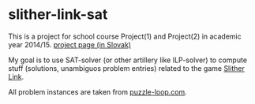 slither-link-sat
================

This is a project for school course Project(1) and Project(2) in academic year 2014/15. 
[project page (in Slovak)](http://japdlsd.github.io/rp/index.html)

My goal is to use SAT-solver (or other artillery like ILP-solver) to compute stuff (solutions, unambiguos problem entries) related to the game [Slither Link](http://www.puzzle-loop.com/).

All problem instances are taken from [puzzle-loop.com](http://puzzle-loop.com).
